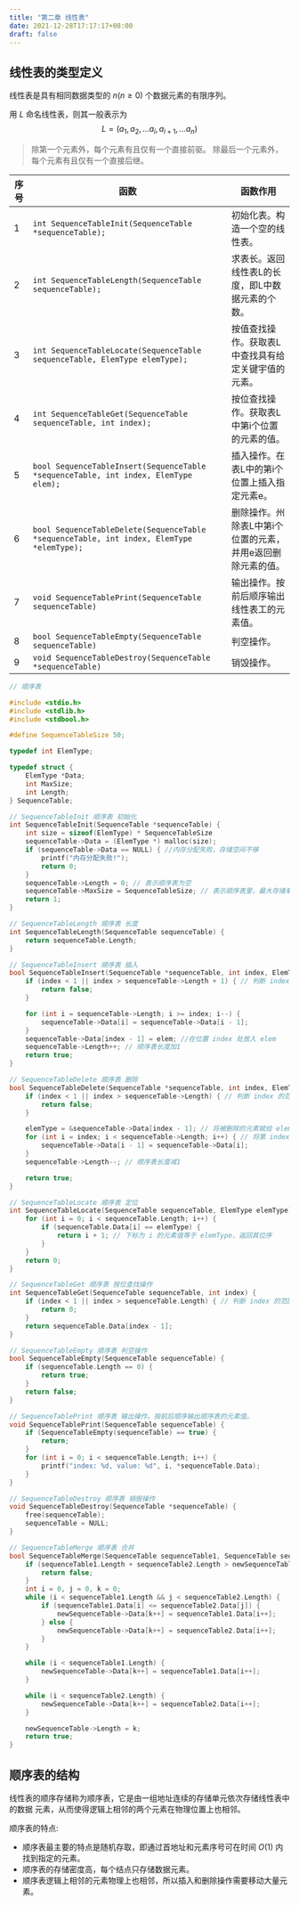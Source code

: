 ```yaml
---
title: "第二章 线性表"
date: 2021-12-28T17:17:17+08:00
draft: false
---
```


<!--more-->

## 线性表的类型定义

线性表是具有相同数据类型的 $n(n\ge0)$ 个数据元素的有限序列。

用 $L$ 命名线性表，则其一般表示为
$$
L = (a_1, a_2, ... a_i, a_{i+1}, ... a_n)
$$

> 除第一个元素外，每个元素有且仅有一个直接前驱。
> 除最后一个元素外，每个元素有且仅有一个直接后继。

| 序号 | 函数                                                         | 函数作用                                                    |
| ---- | ------------------------------------------------------------ | ----------------------------------------------------------- |
| 1    | `int SequenceTableInit(SequenceTable *sequenceTable);`       | 初始化表。构造一个空的线性表。                              |
| 2    | `int SequenceTableLength(SequenceTable sequenceTable);`      | 求表长。返回线性表L的长度，即L中数据元素的个数。            |
| 3    | `int SequenceTableLocate(SequenceTable sequenceTable, ElemType elemType);` | 按值查找操作。获取表L中查找具有给定关键宇值的元素。         |
| 4    | `int SequenceTableGet(SequenceTable sequenceTable, int index);` | 按位查找操作。获取表L中第i个位置的元素的值。                |
| 5    | `bool SequenceTableInsert(SequenceTable *sequenceTable, int index, ElemType elem);` | 插入操作。在表L中的第i个位置上插入指定元素e。               |
| 6    | `bool SequenceTableDelete(SequenceTable *sequenceTable, int index, ElemType *elemType);` | 删除操作。州除表L中第i个位置的元素，并用e返回删除元素的值。 |
| 7    | `void SequenceTablePrint(SequenceTable sequenceTable)`       | 输出操作。按前后顺序输出线性表工的元素值。                  |
| 8    | `bool SequenceTableEmpty(SequenceTable sequenceTable)`       | 判空操作。                                                  |
| 9    | `void SequenceTableDestroy(SequenceTable *sequenceTable)`    | 销毁操作。                                                  |

```c
// 顺序表

#include <stdio.h>
#include <stdlib.h>
#include <stdbool.h>

#define SequenceTableSize 50;

typedef int ElemType;

typedef struct {
    ElemType *Data;
    int MaxSize;
    int Length;
} SequenceTable;

// SequenceTableInit 顺序表 初始化
int SequenceTableInit(SequenceTable *sequenceTable) {
    int size = sizeof(ElemType) * SequenceTableSize
    sequenceTable->Data = (ElemType *) malloc(size);
    if (sequenceTable->Data == NULL) { //内存分配失败，存储空间不够
        printf("内存分配失败!");
        return 0;
    }
    sequenceTable->Length = 0; // 表示顺序表为空
    sequenceTable->MaxSize = SequenceTableSize; // 表示顺序表里，最大存储单元个数
    return 1;
}

// SequenceTableLength 顺序表 长度
int SequenceTableLength(SequenceTable sequenceTable) {
    return sequenceTable.Length;
}

// SequenceTableInsert 顺序表 插入
bool SequenceTableInsert(SequenceTable *sequenceTable, int index, ElemType elem) {
    if (index < 1 || index > sequenceTable->Length + 1) { // 判断 index 的范围是否有效
        return false;
    }

    for (int i = sequenceTable->Length; i >= index; i--) {
        sequenceTable->Data[i] = sequenceTable->Data[i - 1];
    }
    sequenceTable->Data[index - 1] = elem; //在位置 index 处放入 elem
    sequenceTable->Length++; // 顺序表长度加1
    return true;
}

// SequenceTableDelete 顺序表 删除
bool SequenceTableDelete(SequenceTable *sequenceTable, int index, ElemType *elemType) {
    if (index < 1 || index > sequenceTable->Length) { // 判断 index 的范围是否有效
        return false;
    }

    elemType = &sequenceTable->Data[index - 1]; // 将被删除的元素赋给 elemType
    for (int i = index; i < sequenceTable->Length; i++) { // 将第 index 个位置后的元素后移
        sequenceTable->Data[i - 1] = sequenceTable->Data[i];
    }
    sequenceTable->Length--; // 顺序表长度减1

    return true;
}

// SequenceTableLocate 顺序表 定位
int SequenceTableLocate(SequenceTable sequenceTable, ElemType elemType) {
    for (int i = 0; i < sequenceTable.Length; i++) {
        if (sequenceTable.Data[i] == elemType) {
            return i + 1; // 下标为 i 的元素值等于 elemType，返回其位序
        }
    }
    return 0;
}

// SequenceTableGet 顺序表 按位查找操作
int SequenceTableGet(SequenceTable sequenceTable, int index) {
    if (index < 1 || index > sequenceTable.Length) { // 判断 index 的范围是否有效
        return 0;
    }
    return sequenceTable.Data[index - 1];
}

// SequenceTableEmpty 顺序表 判空操作
bool SequenceTableEmpty(SequenceTable sequenceTable) {
    if (sequenceTable.Length == 0) {
        return true;
    }
    return false;
}

// SequenceTablePrint 顺序表 输出操作。按前后顺序输出顺序表的元素值。
void SequenceTablePrint(SequenceTable sequenceTable) {
    if (SequenceTableEmpty(sequenceTable) == true) {
        return;
    }
    for (int i = 0; i < sequenceTable.Length; i++) {
        printf("index: %d, value: %d", i, *sequenceTable.Data);
    }
}

// SequenceTableDestroy 顺序表 销毁操作
void SequenceTableDestroy(SequenceTable *sequenceTable) {
    free(sequenceTable);
    sequenceTable = NULL;
}

// SequenceTableMerge 顺序表 合并
bool SequenceTableMerge(SequenceTable sequenceTable1, SequenceTable sequenceTable2, SequenceTable *newSequenceTable) {
    if (sequenceTable1.Length + sequenceTable2.Length > newSequenceTable->MaxSize) {
        return false;
    }
    int i = 0, j = 0, k = 0;
    while (i < sequenceTable1.Length && j < sequenceTable2.Length) {
        if (sequenceTable1.Data[i] <= sequenceTable2.Data[j]) {
            newSequenceTable->Data[k++] = sequenceTable1.Data[i++];
        } else {
            newSequenceTable->Data[k++] = sequenceTable2.Data[i++];
        }
    }

    while (i < sequenceTable1.Length) {
        newSequenceTable->Data[k++] = sequenceTable1.Data[i++];
    }

    while (i < sequenceTable2.Length) {
        newSequenceTable->Data[k++] = sequenceTable2.Data[i++];
    }

    newSequenceTable->Length = k;
    return true;
}
```

## 顺序表的结构

线性表的顺序存储称为顺序表，它是由一组地址连续的存储单元依次存储线性表中的数据 元素，从而使得逻辑上相邻的两个元素在物理位置上也相邻。

顺序表的特点:

- 顺序表最主要的特点是随机存取，即通过首地址和元素序号可在时间 $O(1)$ 内找到指定的元素。
- 顺序表的存储密度高，每个结点只存储数据元素。
- 顺序表逻辑上相邻的元素物理上也相邻，所以插入和删除操作需要移动大量元素。

